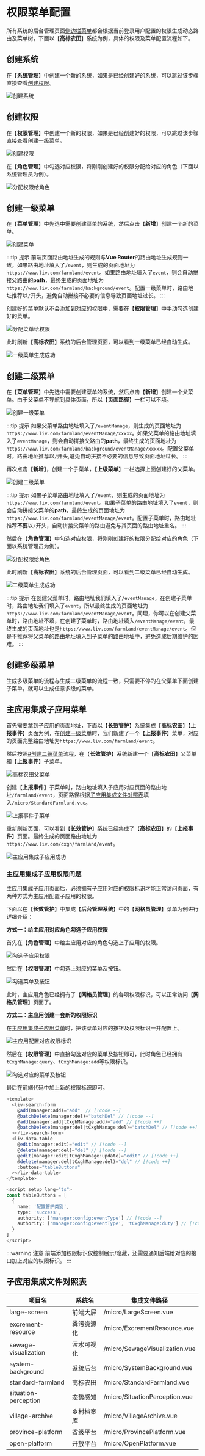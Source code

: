 # 权限菜单配置

所有系统的后台管理页面[侧边栏菜单](/Liv-UI/aside-menu.md)都会根据当前登录用户配置的权限生成动态路由及菜单树，下面以【**高标农田**】系统为例，具体的权限及菜单配置流程如下。

## 创建系统

在【**系统管理**】中创建一个新的系统，如果是已经创建好的系统，可以跳过该步骤直接查看[创建权限](#创建权限)。

![创建系统](image.png)

## 创建权限

在【**权限管理**】中创建一个新的权限，如果是已经创建好的权限，可以跳过该步骤直接查看[创建一级菜单](#创建一级菜单)。

![创建权限](image-1.png)

在【**角色管理**】中勾选对应权限，将刚刚创建好的权限分配给对应的角色（下面以系统管理员为例）。

![分配权限给角色](image-2.png)

## 创建一级菜单

在【**菜单管理**】中先选中需要创建菜单的系统，然后点击【**新增**】创建一个新的菜单。

![创建菜单](image-3.png)

:::tip 提示
前端页面路由地址生成的规则与**Vue Router**的路由地址生成规则一致，如果路由地址填入了`/event`，则生成的页面地址为`https://www.liv.com/farmland/event`。如果路由地址填入了`event`，则会自动拼接父路由的**path**，最终生成的页面地址为`https://www.liv.com/farmland/background/event`。配置一级菜单时，路由地址推荐以`/`开头，避免自动拼接不必要的信息导致页面地址过长。
:::

创建好的菜单默认不会添加到对应的权限中，需要在【**权限管理**】中手动勾选创建好的菜单。

![分配菜单给权限](image-4.png)

此时刷新【**高标农田**】系统的后台管理页面，可以看到一级菜单已经自动生成。

![一级菜单生成成功](image-5.png)

## 创建二级菜单

在【**菜单管理**】中先选中需要创建菜单的系统，然后点击【**新增**】创建一个父菜单。由于父菜单不导航到具体页面，所以【**页面路径**】一栏可以不填。

![创建一级菜单](image-6.png)

:::tip 提示
如果父菜单路由地址填入了`/eventManage`，则生成的页面地址为`https://www.liv.com/farmland/eventManage/xxxxx`。如果父菜单的路由地址填入了`eventManage`，则会自动拼接父路由的**path**，最终生成的页面地址为`https://www.liv.com/farmland/background/eventManage/xxxxx`。配置父菜单时，路由地址推荐以`/`开头,避免自动拼接不必要的信息导致页面地址过长。
:::

再次点击【**新增**】，创建一个子菜单，【**上级菜单**】一栏选择上面创建好的父菜单。

![创建二级菜单](image-7.png)

:::tip 提示
如果子菜单路由地址填入了`/event`，则生成的页面地址为`https://www.liv.com/farmland/event`。如果子菜单的路由地址填入了`event`，则会自动拼接父菜单的**path**，最终生成的页面地址为`https://www.liv.com/farmland/eventManage/event`。配置子菜单时，路由地址推荐**不要**以`/`开头，自动拼接父菜单的路由避免与其页面的路由地址重名。
:::

然后在【**角色管理**】中勾选对应权限，将刚刚创建好的权限分配给对应的角色（下面以系统管理员为例）。

![分配权限给角色](image-8.png)

此时刷新【**高标农田**】系统的后台管理页面，可以看到二级菜单已经自动生成。

![二级菜单生成成功](image-9.png)

:::tip 提示
在创建父菜单时，路由地址我们填入了`/eventManage`，在创建子菜单时，路由地址我们填入了`event`，所以最终生成的页面地址为`https://www.liv.com/farmland/eventManage/event`。同理，你可以在创建父菜单时，路由地址不填，在创建子菜单时，路由地址填入`/eventManage/event`，最终生成的页面地址也是`https://www.liv.com/farmland/eventManage/event`。但是不推荐将父菜单的路由地址填入到子菜单的路由地址中，避免造成后期维护的困难。
:::

## 创建多级菜单

生成多级菜单的流程与生成二级菜单的流程一致，只需要不停的在父菜单下面创建子菜单，就可以生成任意多级的菜单。

## 主应用集成子应用菜单

首先需要拿到子应用的页面地址，下面以【**长效管护**】系统集成【**高标农田**】【**上报事件**】页面为例，在[创建一级菜单](#创建一级菜单)时，我们新建了一个【**上报事件**】菜单，对应的页面完整路由地址为`https://www.liv.com/farmland/event`。

然后按照[#创建二级菜单](#创建二级菜单)流程，在【**长效管护**】系统新建一个【**高标农田**】父菜单和【**上报事件**】子菜单。

![高标农田父菜单](image-10.png)

创建【**上报事件**】子菜单时，路由地址填入子应用对应页面的路由地址`/farmland/event`，页面路径根据[子应用集成文件对照表](#子应用集成文件对照表)填入`/micro/StandardFarmland.vue`。

![上报事件子菜单](image-11.png)

重新刷新页面，可以看到【**长效管护**】系统已经集成了【**高标农田**】的【**上报事件**】页面。最终生成的页面路由地址为`https://www.liv.com/cxgh/farmland/event`。

![主应用集成子应用成功](image-12.png)

### 主应用集成子应用权限问题

主应用集成子应用页面后，必须拥有子应用对应的权限标识才能正常访问页面，有两种方式为主应用配置子应用的权限。

下面以在【**长效管护**】中集成【**后台管理系统**】中的【**网格员管理**】菜单为例进行详细介绍：

**方式一：给主应用对应角色勾选子应用权限**

首先在【**角色管理**】中给主应用对应的角色勾选上子应用的权限。

![勾选子应用权限](image-13.png)

然后在【**权限管理**】中勾选上对应的菜单及按钮。

![勾选菜单及按钮](image-14.png)

此时，主应用角色已经拥有了【**网格员管理**】的各项权限标识，可以正常访问【**网格员管理**】页面了。

**方式二：主应用创建一套新的权限标识**

在[主应用集成子应用菜单](#主应用集成子应用菜单)时，把该菜单对应的按钮及权限标识一并配置上。

![主应用配置对应权限标识](image-15.png)

然后在【**权限管理**】中直接勾选对应的菜单及按钮即可，此时角色已经拥有`tCxghManage:query`、`tCxghManage:add`等权限标识。

![勾选对应的菜单及按钮](image-16.png)

最后在前端代码中加上新的权限标识即可。

```ts
<template>
  <liv-search-form
    @add(manager:add)="add"  // [!code --]
    @batchDelete(manager:del)="batchDel" // [!code --]
    @add(manager:add|tCxghManage:add)="add" // [!code ++]
    @batchDelete(manager:del|tCxghManage:del)="batchDel" // [!code ++]
  ></liv-search-form>
  <liv-data-table
    @edit(manager:edit)="edit" // [!code --]
    @delete(manager:del)="del" // [!code --]
    @edit(manager:edit|tCxghManage:update)="edit" // [!code ++]
    @delete(manager:del|tCxghManage:del)="del" // [!code ++]
    :buttons="tableButtons"
  ></liv-data-table>
</template>

<script setup lang="ts">
const tableButtons = [
  {
    name: '配置管护类别',
    type: 'success',
    authority: ['manager:config:eventType'] // [!code --]
    authority: ['manager:config:eventType', 'tCxghManage:duty'] // [!code ++]
  }
]
</script>
```

:::warning 注意
前端添加权限标识仅控制展示/隐藏，还需要通知后端给对应的接口加上对应的权限标识。
:::

## 子应用集成文件对照表

| 项目名               | 系统名     | 集成文件路径                   |
| -------------------- | ---------- | ------------------------------ |
| large-screen         | 前端大屏   | /micro/LargeScreen.vue         |
| excrement-resource   | 粪污资源化 | /micro/ExcrementResource.vue   |
| sewage-visualization | 污水可视化 | /micro/SewageVisualization.vue |
| system-background    | 系统后台   | /micro/SystemBackground.vue    |
| standard-farmland    | 高标农田   | /micro/StandardFarmland.vue    |
| situation-perception | 态势感知   | /micro/SituationPerception.vue |
| village-archive      | 乡村档案库 | /micro/VillageArchive.vue      |
| province-platform    | 省级平台   | /micro/ProvincePlatform.vue    |
| open-platform        | 开放平台   | /micro/OpenPlatform.vue        |

